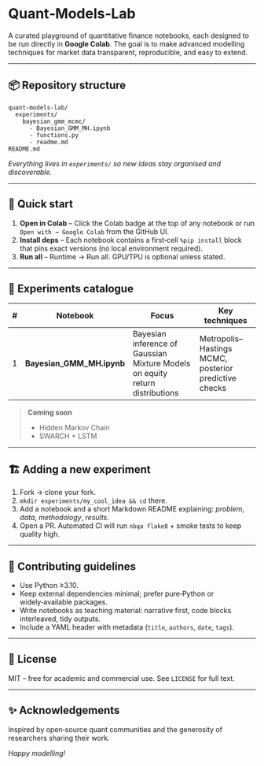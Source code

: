 # Quant‑Models‑Lab

A curated playground of quantitative finance notebooks, each designed to be run directly in **Google Colab**. The goal is to make advanced modelling techniques for market data transparent, reproducible, and easy to extend.

---

## 📦 Repository structure


``` 
quant-models-lab/
  experiments/
    bayesian_gmm_mcmc/
      - Bayesian_GMM_MH.ipynb
      - functions.py
      - readme.md
README.md
``` 


*Everything lives in `experiments/` so new ideas stay organised and discoverable.*

---

## 🚀 Quick start

1. **Open in Colab** – Click the Colab badge at the top of any notebook or run `Open with → Google Colab` from the GitHub UI.
2. **Install deps** – Each notebook contains a first‐cell `%pip install` block that pins exact versions (no local environment required).
3. **Run all** – Runtime → Run all. GPU/TPU is optional unless stated.

---

## 🧪 Experiments catalogue

| # | Notebook | Focus | Key techniques |
|---|----------|-------|----------------|
| 1 | **Bayesian_GMM_MH.ipynb** | Bayesian inference of Gaussian Mixture Models on equity return distributions | Metropolis–Hastings MCMC, posterior predictive checks|

> **Coming soon**  
> - Hidden Markov Chain 
> - SWARCH + LSTM 

---

## 🏗️ Adding a new experiment

1. Fork → clone your fork.
2. `mkdir experiments/my_cool_idea && cd` there.
3. Add a notebook and a short Markdown README explaining: *problem*, *data*, *methodology*, *results*.
4. Open a PR. Automated CI will run `nbqa flake8` + smoke tests to keep quality high.

---

## 🤝 Contributing guidelines

* Use Python ≥3.10.
* Keep external dependencies minimal; prefer pure‑Python or widely‑available packages.
* Write notebooks as teaching material: narrative first, code blocks interleaved, tidy outputs.
* Include a YAML header with metadata (`title`, `authors`, `date`, `tags`).

---

## 📜 License

MIT – free for academic and commercial use. See `LICENSE` for full text.

---

## ✨ Acknowledgements

Inspired by open‑source quant communities and the generosity of researchers sharing their work.

*Happy modelling!*
